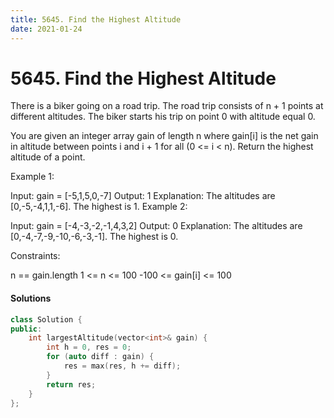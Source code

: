 ```yaml
---
title: 5645. Find the Highest Altitude
date: 2021-01-24
---
```


# 5645. Find the Highest Altitude

There is a biker going on a road trip. The road trip consists of n + 1 points at different altitudes. The biker starts his trip on point 0 with altitude equal 0.

You are given an integer array gain of length n where gain[i] is the net gain in altitude between points i​​​​​​ and i + 1 for all (0 <= i < n). Return the highest altitude of a point.

 

Example 1:

Input: gain = [-5,1,5,0,-7]
Output: 1
Explanation: The altitudes are [0,-5,-4,1,1,-6]. The highest is 1.
Example 2:

Input: gain = [-4,-3,-2,-1,4,3,2]
Output: 0
Explanation: The altitudes are [0,-4,-7,-9,-10,-6,-3,-1]. The highest is 0.
 

Constraints:

n == gain.length
1 <= n <= 100
-100 <= gain[i] <= 100

#### Solutions

```c++
class Solution {
public:
    int largestAltitude(vector<int>& gain) {
        int h = 0, res = 0;
        for (auto diff : gain) {
            res = max(res, h += diff);
        }
        return res;
    }
};
```